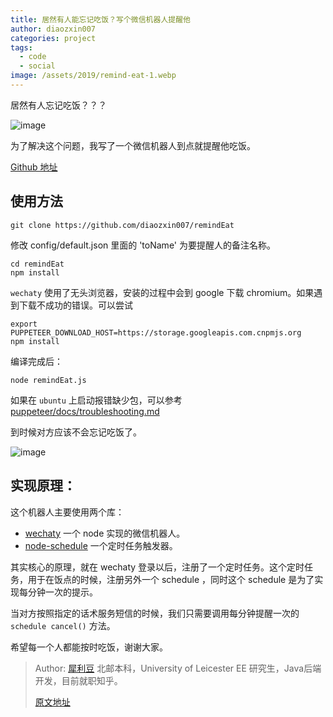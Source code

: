 ```yaml
---
title: 居然有人能忘记吃饭？写个微信机器人提醒他
author: diaozxin007
categories: project
tags:
  - code
  - social
image: /assets/2019/remind-eat-1.webp
---
```


居然有人忘记吃饭？？？

![image](/assets/2019/remind-eat-1.webp)

为了解决这个问题，我写了一个微信机器人到点就提醒他吃饭。

[Github 地址](https://github.com/diaozxin007/remindEat)

## 使用方法

```shell
git clone https://github.com/diaozxin007/remindEat
```

修改 config/default.json 里面的 'toName' 为要提醒人的备注名称。

```shell
cd remindEat
npm install
```

`wechaty` 使用了无头浏览器，安装的过程中会到 google 下载 chromium。如果遇到下载不成功的错误。可以尝试

```shell
export PUPPETEER_DOWNLOAD_HOST=https://storage.googleapis.com.cnpmjs.org
npm install
```

编译完成后：

```shell
node remindEat.js
```

如果在 `ubuntu` 上启动报错缺少包，可以参考 [puppeteer/docs/troubleshooting.md](https://github.com/GoogleChrome/puppeteer/blob/master/docs/troubleshooting.md)

到时候对方应该不会忘记吃饭了。

![image](/assets/2019/remind-eat-2.webp)

## 实现原理：

这个机器人主要使用两个库：

* [wechaty](https://www.npmjs.com/package/wechaty) 一个 node 实现的微信机器人。
* [node-schedule](https://www.npmjs.com/package/node-schedule) 一个定时任务触发器。

其实核心的原理，就在 wechaty 登录以后，注册了一个定时任务。这个定时任务，用于在饭点的时候，注册另外一个 schedule ，同时这个 schedule 是为了实现每分钟一次的提示。

当对方按照指定的话术服务短信的时候，我们只需要调用每分钟提醒一次的 `schedule cancel()` 方法。

希望每一个人都能按时吃饭，谢谢大家。

> Author: [犀利豆](https://xilidou.com/) 北邮本科，University of Leicester EE 研究生，Java后端开发，目前就职知乎。
>
> [原文地址](https://xilidou.com/2019/05/07/wx-bot/#more)
